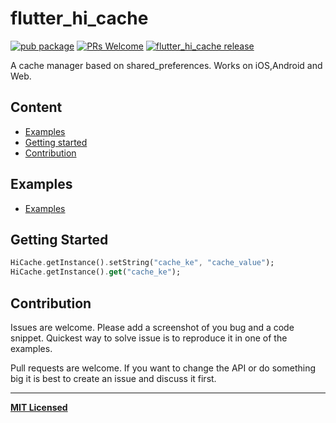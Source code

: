 # flutter_hi_cache

[![pub package](https://img.shields.io/pub/v/flutter_hi_cache.svg)](https://pub.dartlang.org/packages/flutter_hi_cache)
[ ![PRs Welcome](https://img.shields.io/badge/PRs-Welcome-brightgreen.svg)](https://github.com/crazycodeboy/flutter_hi_cache/pulls)
[ ![flutter_hi_cache release](https://img.shields.io/github/release/crazycodeboy/flutter_hi_cache.svg?maxAge=2592000?style=flat-square)](https://github.com/crazycodeboy/flutter_hi_cache/releases)

A cache manager based on shared_preferences. Works on iOS,Android and Web.

## Content

- [Examples](#examples)
- [Getting started](#getting-started)
- [Contribution](#contribution)

## Examples

* [Examples](https://github.com/crazycodeboy/flutter_hi_cache/tree/master/examples)

## Getting Started

```dart
HiCache.getInstance().setString("cache_ke", "cache_value");
HiCache.getInstance().get("cache_ke");
```

## Contribution

Issues are welcome. Please add a screenshot of you bug and a code snippet. Quickest way to solve issue is to reproduce it in one of the examples.

Pull requests are welcome. If you want to change the API or do something big it is best to create an issue and discuss it first.

---

**[MIT Licensed](https://github.com/crazycodeboy/flutter_hi_cache/blob/master/LICENSE)**

